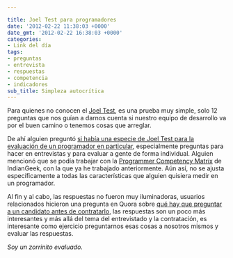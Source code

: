 ```yaml
---

title: Joel Test para programadores
date: '2012-02-22 11:38:03 +0000'
date_gmt: '2012-02-22 16:38:03 +0000'
categories:
- Link del día
tags:
- preguntas
- entrevista
- respuestas
- competencia
- indicadores
sub_title: Simpleza autocrítica
---
```


Para quienes no conocen el [Joel Test](http://www.joelonsoftware.com/articles/fog0000000043.html), es una prueba muy simple, solo 12 preguntas que nos guían a darnos cuenta si nuestro equipo de desarrollo va por el buen camino o tenemos cosas que arreglar.

De ahí alguien preguntó [si había una especie de Joel Test para la evaluación de un programador en particular](http://programmers.stackexchange.com/questions/135170/the-joel-tests-equivalent-for-measuring-a-programmer), especialmente preguntas para hacer en entrevistas y para evaluar a gente de forma individual. Alguien mencionó que se podía trabajar con la [Programmer Competency Matrix](http://www.indiangeek.net/wp-content/uploads/Programmer%20competency%20matrix.htm) de IndianGeek, con la que ya he trabajado anteriormente. Aún así, no se ajusta específicamente a todas las características que alguien quisiera medir en un programador.

Al fin y al cabo, las respuestas no fueron muy iluminadoras, usuarios relacionados hicieron una pregunta en Quora sobre [qué hay que preguntar a un candidato antes de contratarlo](http://www.quora.com/What-do-you-absolutely-have-to-know-about-a-programmer-software-engineer-before-hiring-him), las respuestas son un poco más interesantes y más allá del tema del entrevistado y la contratación, es interesante como ejercicio preguntarnos esas cosas a nosotros mismos y evaluar las respuestas.

_Soy un zorrinito evaluado._
